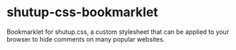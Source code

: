 # shutup-css-bookmarklet
Bookmarklet for shutup.css, a custom stylesheet that can be applied to your browser to hide comments on many popular websites.
